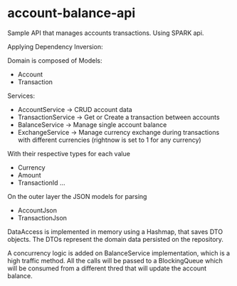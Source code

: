 # account-balance-api
Sample API that manages accounts transactions.
Using SPARK api.

Applying Dependency Inversion:

Domain is composed of
Models:
- Account
- Transaction

Services:
- AccountService -> CRUD account data
- TransactionService -> Get or Create a transaction between accounts
- BalanceService -> Manage single account balance
- ExchangeService -> Manage currency exchange during transactions with different currencies (rightnow is set to 1 for any currency)

With their respective types for each value 
 - Currency
 - Amount
 - TransactionId 
 ...
 
 On the outer layer the JSON models for parsing
 - AccountJson
 - TransactionJson

 
 DataAccess is implemented in memory using a Hashmap, that saves DTO objects.
 The DTOs represent the domain data persisted on the repository.
 
 A concurrency logic is added on BalanceService implementation, which is a high traffic method.
 All the calls will be passed to a BlockingQueue which will be consumed from a different thred that will update the account balance.
